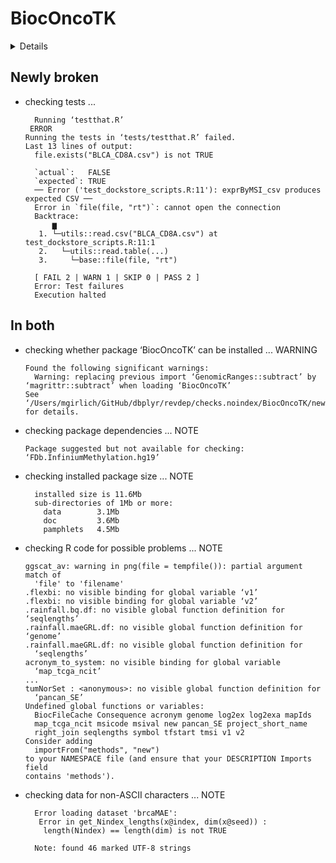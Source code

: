 # BiocOncoTK

<details>

* Version: 1.18.0
* GitHub: NA
* Source code: https://github.com/cran/BiocOncoTK
* Date/Publication: 2022-11-01
* Number of recursive dependencies: 214

Run `revdep_details(, "BiocOncoTK")` for more info

</details>

## Newly broken

*   checking tests ...
    ```
      Running ‘testthat.R’
     ERROR
    Running the tests in ‘tests/testthat.R’ failed.
    Last 13 lines of output:
      file.exists("BLCA_CD8A.csv") is not TRUE
      
      `actual`:   FALSE
      `expected`: TRUE 
      ── Error ('test_dockstore_scripts.R:11'): exprByMSI_csv produces expected CSV ──
      Error in `file(file, "rt")`: cannot open the connection
      Backtrace:
          ▆
       1. └─utils::read.csv("BLCA_CD8A.csv") at test_dockstore_scripts.R:11:1
       2.   └─utils::read.table(...)
       3.     └─base::file(file, "rt")
      
      [ FAIL 2 | WARN 1 | SKIP 0 | PASS 2 ]
      Error: Test failures
      Execution halted
    ```

## In both

*   checking whether package ‘BiocOncoTK’ can be installed ... WARNING
    ```
    Found the following significant warnings:
      Warning: replacing previous import ‘GenomicRanges::subtract’ by ‘magrittr::subtract’ when loading ‘BiocOncoTK’
    See ‘/Users/mgirlich/GitHub/dbplyr/revdep/checks.noindex/BiocOncoTK/new/BiocOncoTK.Rcheck/00install.out’ for details.
    ```

*   checking package dependencies ... NOTE
    ```
    Package suggested but not available for checking: ‘FDb.InfiniumMethylation.hg19’
    ```

*   checking installed package size ... NOTE
    ```
      installed size is 11.6Mb
      sub-directories of 1Mb or more:
        data        3.1Mb
        doc         3.6Mb
        pamphlets   4.5Mb
    ```

*   checking R code for possible problems ... NOTE
    ```
    ggscat_av: warning in png(file = tempfile()): partial argument match of
      'file' to 'filename'
    .flexbi: no visible binding for global variable ‘v1’
    .flexbi: no visible binding for global variable ‘v2’
    .rainfall.bq.df: no visible global function definition for ‘seqlengths’
    .rainfall.maeGRL.df: no visible global function definition for ‘genome’
    .rainfall.maeGRL.df: no visible global function definition for
      ‘seqlengths’
    acronym_to_system: no visible binding for global variable
      ‘map_tcga_ncit’
    ...
    tumNorSet : <anonymous>: no visible global function definition for
      ‘pancan_SE’
    Undefined global functions or variables:
      BiocFileCache Consequence acronym genome log2ex log2exa mapIds
      map_tcga_ncit msicode msival new pancan_SE project_short_name
      right_join seqlengths symbol tfstart tmsi v1 v2
    Consider adding
      importFrom("methods", "new")
    to your NAMESPACE file (and ensure that your DESCRIPTION Imports field
    contains 'methods').
    ```

*   checking data for non-ASCII characters ... NOTE
    ```
      Error loading dataset 'brcaMAE':
       Error in get_Nindex_lengths(x@index, dim(x@seed)) : 
        length(Nindex) == length(dim) is not TRUE
      
      Note: found 46 marked UTF-8 strings
    ```

